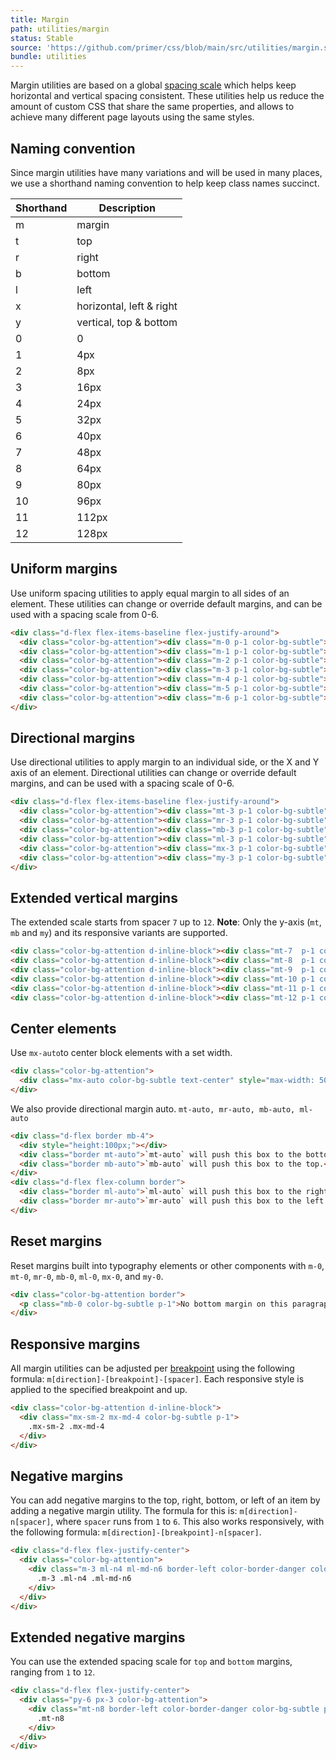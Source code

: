 ```yaml
---
title: Margin
path: utilities/margin
status: Stable
source: 'https://github.com/primer/css/blob/main/src/utilities/margin.scss'
bundle: utilities
---
```


Margin utilities are based on a global [spacing scale](/support/spacing) which helps keep horizontal and vertical spacing consistent. These utilities help us reduce the amount of custom CSS that share the same properties, and allows to achieve many different page layouts using the same styles.


## Naming convention

Since margin utilities have many variations and will be used in many places, we use a shorthand naming convention to help keep class names succinct.


| Shorthand | Description |
| --- | --- |
| m   | margin |
| t   | top |
| r   | right |
| b   | bottom |
| l   | left |
| x   | horizontal, left & right |
| y   | vertical, top & bottom |
| 0   | 0     |
| 1   | 4px   |
| 2   | 8px   |
| 3   | 16px  |
| 4   | 24px  |
| 5   | 32px  |
| 6   | 40px  |
| 7   | 48px  |
| 8   | 64px  |
| 9   | 80px  |
| 10  | 96px  |
| 11  | 112px |
| 12  | 128px |

## Uniform margins

Use uniform spacing utilities to apply equal margin to all sides of an element. These utilities can change or override default margins, and can be used with a spacing scale from 0-6.

```html live
<div class="d-flex flex-items-baseline flex-justify-around">
  <div class="color-bg-attention"><div class="m-0 p-1 color-bg-subtle">.m-0</div></div>
  <div class="color-bg-attention"><div class="m-1 p-1 color-bg-subtle">.m-1</div></div>
  <div class="color-bg-attention"><div class="m-2 p-1 color-bg-subtle">.m-2</div></div>
  <div class="color-bg-attention"><div class="m-3 p-1 color-bg-subtle">.m-3</div></div>
  <div class="color-bg-attention"><div class="m-4 p-1 color-bg-subtle">.m-4</div></div>
  <div class="color-bg-attention"><div class="m-5 p-1 color-bg-subtle">.m-5</div></div>
  <div class="color-bg-attention"><div class="m-6 p-1 color-bg-subtle">.m-6</div></div>
</div>
```

## Directional margins

Use directional utilities to apply margin to an individual side, or the X and Y axis of an element. Directional utilities can change or override default margins, and can be used with a spacing scale of 0-6.

```html live
<div class="d-flex flex-items-baseline flex-justify-around">
  <div class="color-bg-attention"><div class="mt-3 p-1 color-bg-subtle">.mt-3</div></div>
  <div class="color-bg-attention"><div class="mr-3 p-1 color-bg-subtle">.mr-3</div></div>
  <div class="color-bg-attention"><div class="mb-3 p-1 color-bg-subtle">.mb-3</div></div>
  <div class="color-bg-attention"><div class="ml-3 p-1 color-bg-subtle">.ml-3</div></div>
  <div class="color-bg-attention"><div class="mx-3 p-1 color-bg-subtle">.mx-3</div></div>
  <div class="color-bg-attention"><div class="my-3 p-1 color-bg-subtle">.my-3</div></div>
</div>
```

## Extended vertical margins

The extended scale starts from spacer `7` up to `12`. **Note**: Only the y-axis (`mt`, `mb` and `my`) and its responsive variants are supported.

```html live
<div class="color-bg-attention d-inline-block"><div class="mt-7  p-1 color-bg-subtle">.mt-7</div></div>
<div class="color-bg-attention d-inline-block"><div class="mt-8  p-1 color-bg-subtle">.mt-8</div></div>
<div class="color-bg-attention d-inline-block"><div class="mt-9  p-1 color-bg-subtle">.mt-9</div></div>
<div class="color-bg-attention d-inline-block"><div class="mt-10 p-1 color-bg-subtle">.mt-10</div></div>
<div class="color-bg-attention d-inline-block"><div class="mt-11 p-1 color-bg-subtle">.mt-11</div></div>
<div class="color-bg-attention d-inline-block"><div class="mt-12 p-1 color-bg-subtle">.mt-12</div></div>
```

## Center elements

Use `mx-auto`to center block elements with a set width.

```html live
<div class="color-bg-attention">
  <div class="mx-auto color-bg-subtle text-center" style="max-width: 500px;">.mx-auto</div>
</div>
```

We also provide directional margin auto. `mt-auto, mr-auto, mb-auto, ml-auto`

```html live
<div class="d-flex border mb-4">
  <div style="height:100px;"></div>
  <div class="border mt-auto">`mt-auto` will push this box to the bottom.</div>
  <div class="border mb-auto">`mb-auto` will push this box to the top.</div>
</div>
<div class="d-flex flex-column border">
  <div class="border ml-auto">`ml-auto` will push this box to the right.</div>
  <div class="border mr-auto">`mr-auto` will push this box to the left.</div>
</div>
```

## Reset margins
Reset margins built into typography elements or other components with `m-0`, `mt-0`, `mr-0`, `mb-0`, `ml-0`, `mx-0`, and `my-0`.

```html live
<div class="color-bg-attention border">
  <p class="mb-0 color-bg-subtle p-1">No bottom margin on this paragraph.</p>
</div>
```

## Responsive margins

All margin utilities can be adjusted per [breakpoint](/utilities/grid#breakpoints) using the following formula: `m[direction]-[breakpoint]-[spacer]`. Each responsive style is applied to the specified breakpoint and up.

```html live
<div class="color-bg-attention d-inline-block">
  <div class="mx-sm-2 mx-md-4 color-bg-subtle p-1">
    .mx-sm-2 .mx-md-4
  </div>
</div>
```

## Negative margins

You can add negative margins to the top, right, bottom, or left of an item by adding a negative margin utility. The formula for this is: `m[direction]-n[spacer]`, where `spacer` runs from `1` to `6`. This also works responsively, with the following formula: `m[direction]-[breakpoint]-n[spacer]`.

```html live
<div class="d-flex flex-justify-center">
  <div class="color-bg-attention">
    <div class="m-3 ml-n4 ml-md-n6 border-left color-border-danger color-bg-subtle p-2">
      .m-3 .ml-n4 .ml-md-n6
    </div>
  </div>
</div>
```

## Extended negative margins

You can use the extended spacing scale for `top` and `bottom` margins, ranging from `1` to `12`.

```html live
<div class="d-flex flex-justify-center">
  <div class="py-6 px-3 color-bg-attention">
    <div class="mt-n8 border-left color-border-danger color-bg-subtle p-2">
      .mt-n8
    </div>
  </div>
</div>
```
